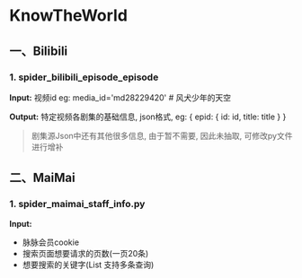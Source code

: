 # KnowTheWorld

## 一、Bilibili

### 1. spider_bilibili_episode_episode

**Input:** 视频id eg: media_id='md28229420' # 风犬少年的天空

**Output:** 特定视频各剧集的基础信息, json格式, eg: { epid: { id: id, title: title } }
> 剧集源Json中还有其他很多信息, 由于暂不需要, 因此未抽取, 可修改py文件进行增补

## 二、MaiMai

### 1. spider_maimai_staff_info.py

**Input:**
  * 脉脉会员cookie
  * 搜索页面想要请求的页数(一页20条)
  * 想要搜索的关键字(List 支持多条查询)
